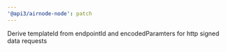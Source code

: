 ```yaml
---
'@api3/airnode-node': patch
---
```


Derive templateId from endpointId and encodedParamters for http signed data requests
